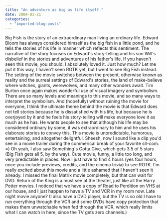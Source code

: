 ```yaml
---
title: "An adventure as big as life itself."
date: 2004-01-21
categories: 
  - "imported-blog-posts"
---
```


Big Fish is the story of an extraordinary man living an ordinary life. Edward Bloom has always considered himself as the big fish in a little pond, and he tells the stories of his life in manner which reflects this sentiment. The narrative of the story focuses on Edward's story-telling and his son Will's disbelief in the stories and adventures of his father's life. If you haven't seen this movie, you should. I absolutely loved it. Just how much? Let me put it this way, I haven't seen ROTK yet, but I went to see Big Fish instead. The setting of the movie switches between the present, otherwise known as reality and the surreal settings of Edward's stories, the land of make-believe where witches, giants, werewolves, and many other wonders await. Tim Burton once again makes wonderful use of visual imagery and symbolism. There are so many levels and meanings to this movie, and so many ways to interpret the symbolism. And (hopefully) without ruining the movie for everyone, I think the ultimate theme behind the movie is that Edward does not tell stories because he is dissatisfied with his life, but because he is overjoyed by it and he feels his story-telling will make everyone love it as much as he has. He wants people to see that although his life may be considered ordinary by some, it was extraordinary to him and he uses his elaborate stories to convey this. This movie is unpredictable, humorous, entertaining, and altogether delightful. Sheesh, now I sound like a clip you'd see in a movie trailer during the commerical break of your favorite sit-com. =) Oh yeah, I also saw Something's Gotta Give, which gets 3.5 of 5 stars (Big Fish gets all 5, by the way). Cute movie, funny, a little too long, and very predictable in places. Now I just have to find 4 hours (yes four hours, once you include previews, credits, and the cinema trivia) to see ROTK. I'm really excited about this movie and a little ashamed that I haven't seen it already. I missed the final Matrix movie completely, but that can wait for DVD. Return of the King is a must see at the theater, just like all the Harry Potter movies. I noticed that we have a copy of Road to Perdition on VHS at our house, and I just happen to have a TV and VCR in my room now. Late night movie anyone? (I also have a DVD player, but the TV is so old I have to run everything through the VCR and some DVDs have copy protection that makes them unwatchable when fed through the VCR, which really limits what I can watch in here, since the TV gets zero channels.)
